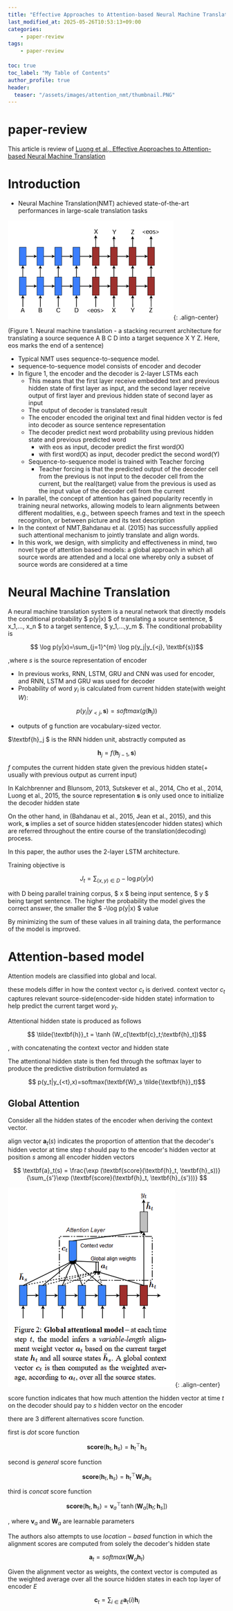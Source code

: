 ```yaml
---
title: "Effective Approaches to Attention-based Neural Machine Translation"
last_modified_at: 2025-05-26T10:53:13+09:00
categories:
    - paper-review
tags:
    - paper-review

toc: true
toc_label: "My Table of Contents"
author_profile: true
header:
  teaser: "/assets/images/attention_nmt/thumbnail.PNG"
---
```


# paper-review
This article is review of [Luong et al.,  Effective Approaches to Attention-based Neural Machine Translation](https://arxiv.org/abs/1508.04025)

# Introduction
- Neural Machine Translation(NMT) achieved state-of-the-art performances in large-scale translation tasks

![fig1](/assets/images/attention_nmt/fig1.PNG){: .align-center}

(Figure 1. Neural machine translation - a stacking recurrent architecture for translating a source sequence A B C D into a target sequence X Y Z. Here, eos marks the end of a sentence)

- Typical NMT uses sequence-to-sequence model.
- sequence-to-sequence model consists of encoder and decoder
- In figure 1, the encoder and the decoder is 2-layer LSTMs each
    - This means that the first layer receive embedded text and previous hidden state of first layer as input, and the second layer receive output of first layer and previous hidden state of second layer as input
    - The output of decoder is translated result
    - The encoder encoded the original text and final hidden vector is fed into decoder as source sentence representation
    - The decoder predict next word probability using previous hidden state and previous predicted word
        - with eos as input, decoder predict the first word(X)
        - with first word(X) as input, decoder predict the second word(Y)
    - Sequence-to-sequence model is trained with Teacher forcing
        - Teacher forcing is that the predicted output of the decoder cell from the previous is not input to the decoder cell from the current, but the real(target) value from the previous is used as the input value of the decoder cell from the current
- In parallel, the concept of attention has gained popularity recently in training neural networks, allowing models to learn alignments between different modalities, e.g., between speech frames and text in the speech recognition, or between picture and its text description
- In the context of NMT,Bahdanau et al. (2015) has successfully applied such attentional mechanism to jointly translate and align words.
- In this work, we design, with simplicity and effectiveness in mind, two novel type of attention based models: a global approach in which all source words are attended and a local one whereby only a subset of source words are considered at a time

# Neural Machine Translation
A neural machine translation system is a neural network that directly models the conditional probability $ p(y|x) $ of translating a source sentence, $ x_1,..., x_n $ to a target sentence, $ y_1,...,y_m $. The conditional probability is

$$ \log p(y|x)=\sum_{j=1}^{m} \log p(y_j|y_{<j}, \textbf{s})$$

,where $s$ is the source representation of encoder

- In previous works, RNN, LSTM, GRU and CNN was used for encoder, and RNN, LSTM and GRU was used for decoder
- Probability of word $y_i$ is calculated from current hidden state(with weight $W$):

$$ p(y_i|y_{<j},\textbf{s}) = softmax(g(\textbf{h}_j ))$$

- outputs of g function are vocabulary-sized vector.

$\textbf{h}_j $ is the RNN hidden unit, abstractly computed as

$$\textbf{h}_j=f(\textbf{h}_{j-1},\textbf{s}) $$

$f$ computes the current hidden state given the previous hidden state(+ usually with previous output as current input)

In Kalchbrenner and Blunsom, 2013, Sutskever et al., 2014, Cho et al., 2014, Luong et al., 2015, the source representation $\textbf{s}$ is only used once to initialize the decoder hidden state

On the other hand, in  (Bahdanau et al., 2015, Jean et al., 2015), and this work, $\textbf{s}$  implies a set of source hidden states(encoder hidden states) which are referred throughout the entire course of the translation(decoding) process. 

In this paper, the author uses the 2-layer LSTM architecture.

Training objective is

$$ J_t=\sum_{(x,y)\in D} - \log p(y|x) $$


with D being parallel training corpus, $ x $ being input sentence, $ y $ being target sentence. The higher the probability the model gives the correct answer, the smaller the $ -\log p(y|x) $ value

By minimizing the sum of these values in all training data, the performance of the model is improved.

# Attention-based model

Attention models are classified into global and local.

these models differ in how the context vector $c_t$ is derived. context vector $c_t$ captures relevant source-side(encoder-side hidden state) information to help predict the current target word $y_t$.

Attentional hidden state is produced as follows

$$ \tilde{\textbf{h}}_t = \tanh (W_c[\textbf{c}_t;\textbf{h}_t])$$

, with concatenating the context vector and hidden state

The attentional hidden state is then fed through the softmax layer to produce the predictive distribution formulated as

$$ p(y_t|y_{<t},x)=softmax(\textbf{W}_s \tilde{\textbf{h}}_t)$$

## Global Attention
Consider all the hidden states of the encoder when deriving the context vector.

align vector $\textbf{a}_t(s)$ indicates the proportion of attention that the decoder's hidden vector at time step $t$ should pay to the encoder's hidden vector at position $s$ among all encoder hidden vectors



$$ \textbf{a}_t(s) = \frac{\exp (\textbf{score}(\textbf{h}_t, \textbf{h}_s))}{\sum_{s'}\exp (\textbf{score}(\textbf{h}_t, \textbf{h}_{s'}))} $$

![fig2](/assets/images/attention_nmt/fig2.PNG){: .align-center}


score function indicates that how much attention the hidden vector at time $t$ on the decoder should pay to $s$ hidden vector on the encoder

there are 3 different alternatives score function.

first is $dot$ score function

$$ \textbf{score}(\textbf{h}_t, \textbf{h}_s)= \textbf{h}_t^\top \textbf{h}_s$$

second is $general$ score function

$$ \textbf{score}(\textbf{h}_t, \textbf{h}_s)= \textbf{h}_t^\top \textbf{W}_a\textbf{h}_s$$

third is $concat$ score function

$$ \textbf{score}(\textbf{h}_t, \textbf{h}_s)= \textbf{v}_a^\top\tanh(\textbf{W}_a[\textbf{h}_t ;\textbf{h}_s])$$

, where $\textbf{v}_a$ and $\textbf{W}_a$ are learnable parameters

The authors also attempts to use $location-based$ function in which the alignment scores are computed from solely the decoder's hidden state

$$ \textbf{a}_t = softmax(\textbf{W}_a \textbf{h}_t)$$

Given the alignment vector as weights, the context vector is computed as the weighted average over all the source hidden states in each top layer of encoder $E$

$$ \textbf{c}_t=\sum_{i \in E} \textbf{a}_t(i)\textbf{h}_i$$
